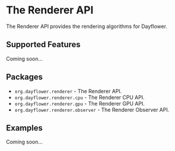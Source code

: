 The Renderer API
================
The Renderer API provides the rendering algorithms for Dayflower.

Supported Features
------------------
Coming soon...

Packages
--------
* `org.dayflower.renderer` - The Renderer API.
* `org.dayflower.renderer.cpu` - The Renderer CPU API.
* `org.dayflower.renderer.gpu` - The Renderer GPU API.
* `org.dayflower.renderer.observer` - The Renderer Observer API.

Examples
--------
Coming soon...
